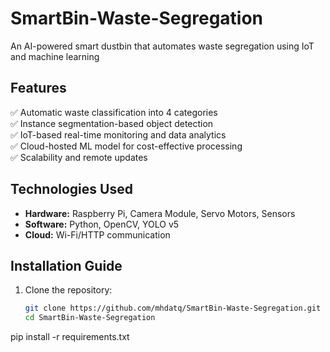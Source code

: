 # SmartBin-Waste-Segregation
An AI-powered smart dustbin that automates waste segregation using IoT and machine learning

## Features
✅ Automatic waste classification into 4 categories  
✅ Instance segmentation-based object detection  
✅ IoT-based real-time monitoring and data analytics  
✅ Cloud-hosted ML model for cost-effective processing  
✅ Scalability and remote updates  

## Technologies Used
- **Hardware:** Raspberry Pi, Camera Module, Servo Motors, Sensors
- **Software:** Python, OpenCV, YOLO v5
- **Cloud:** Wi-Fi/HTTP communication

## Installation Guide
1. Clone the repository:
   ```bash
   git clone https://github.com/mhdatq/SmartBin-Waste-Segregation.git
   cd SmartBin-Waste-Segregation

pip install -r requirements.txt

